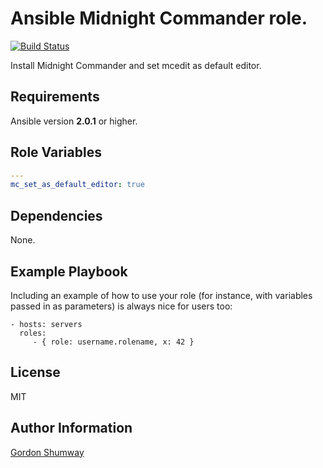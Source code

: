 Ansible Midnight Commander role.
=========
[![Build Status](https://travis-ci.org/spitfast/ansible-mc-role.svg?branch=master)](https://travis-ci.org/spitfast/ansible-mc-role)

Install Midnight Commander and set mcedit as default editor.

Requirements
------------
Ansible version **2.0.1** or higher.

Role Variables
--------------
```yml
---
mc_set_as_default_editor: true
```

Dependencies
------------
None.

Example Playbook
----------------
Including an example of how to use your role (for instance, with variables passed in as parameters) is always nice for users too:

    - hosts: servers
      roles:
         - { role: username.rolename, x: 42 }

License
-------
MIT

Author Information
------------------

[Gordon Shumway](https://github.com/spitfast/)

